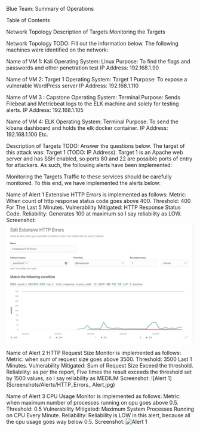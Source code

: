 Blue Team: Summary of Operations

Table of Contents

Network Topology
Description of Targets
Monitoring the Targets

Network Topology
TODO: Fill out the information below.
The following machines were identified on the network:

Name of VM 1: Kali
Operating System: Linux
Purpose: To find the flags and passwords and other penetration test
IP Address: 192.168.1.90

Name of VM 2: Target 1
Operating System: Target 1
Purpose: To expose a vulnerable WordPress server
IP Address: 192.168.1.110

Name of VM 3 : Capstone
Operating System: Terminal
Purpose: Sends Filebeat and Metricbeat logs to the ELK machine and solely for testing alerts.
IP Address: 192.168.1.105

Name of VM 4: ELK
Operating System: Terminal
Purpose: To send the kibana dashboard and holds the elk docker container.
IP Address: 192.168.1.100
Etc.


Description of Targets
TODO: Answer the questions below.
The target of this attack was: Target 1 (TODO: IP Address).
Target 1 is an Apache web server and has SSH enabled, so ports 80 and 22 are possible ports of entry for attackers. As such, the following alerts have been implemented:

Monitoring the Targets
Traffic to these services should be carefully monitored. To this end, we have implemented the alerts below:

Name of Alert 1
Extensive HTTP Errors is implemented as follows:
Metric: When count of http response status code goes above 400.
Threshold: 400 For The Last 5 Minutes.
Vulnerability Mitigated: HTTP Response Status Code.
Reliability: Generates 100 at maximum so I say reliability as LOW.
Screenshot:
 ![Alert 1](/Images/Alerts/Extensive_HTTP_Errors.jpg)

Name of Alert 2
HTTP Request Size Monitor is implemented as follows:
Metric: when sum of request size goes above 3500.
Threshold: 3500 Last 1 Minutes.
Vulnerability Mitigated: Sum of Request Size Exceed the threshold.
Reliability: as per the report, Five times the result exceeds the threshold set by 1500 values, so I say reliability as MEDIUM
Screenshot:
 ![Alert 1](Screenshots/Alerts/HTTP_Errors_ Alert.jpg)

Name of Alert 3
CPU Usage Monitor is implemented as follows:
Metric: when maximum number of processes running on cpu goes above 0.5.
Threshold: 0.5
Vulnerability Mitigated: Maximum System Processes Running on CPU Every Minute.
Reliability: Reliability is LOW in this alert, because all the cpu usage goes way below 0.5.
Screenshot:
 ![Alert 1](Screenshots/Alerts/HTTP_Errors_Alert.jpg)
